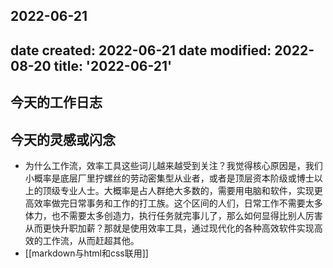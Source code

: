 2022-06-21
---
date created: 2022-06-21
date modified: 2022-08-20
title: '2022-06-21'
---

## 今天的工作日志

## 今天的灵感或闪念

- 为什么工作流，效率工具这些词儿越来越受到关注？我觉得核心原因是，我们小概率是底层厂里拧螺丝的劳动密集型从业者，或者是顶层资本阶级或博士以上的顶级专业人士。大概率是占人群绝大多数的，需要用电脑和软件，实现更高效率做完日常事务和工作的打工族。这个区间的人们，日常工作不需要太多体力，也不需要太多创造力，执行任务就完事儿了，那么如何显得比别人厉害从而更快升职加薪？那就是使用效率工具，通过现代化的各种高效软件实现高效的工作流，从而赶超其他。
- [[markdown与html和css联用]]
